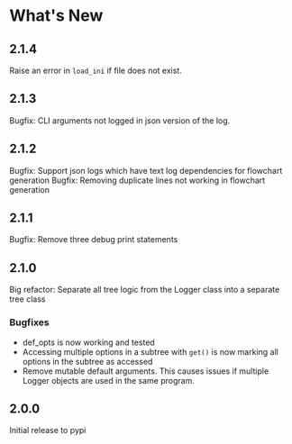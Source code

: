 # What's New
## 2.1.4
Raise an error in `load_ini` if file does not exist.

## 2.1.3
Bugfix: CLI arguments not logged in json version of the log.

## 2.1.2
Bugfix: Support json logs which have text log dependencies for flowchart generation
Bugfix: Removing duplicate lines not working in flowchart generation

## 2.1.1
Bugfix: Remove three debug print statements

## 2.1.0
Big refactor: Separate all tree logic from the Logger class into a separate tree class

### Bugfixes
- def_opts is now working and tested
- Accessing multiple options in a subtree with `get()` is now marking all options in the subtree as accessed
- Remove mutable default arguments. This causes issues if multiple Logger objects are used in the same program.

## 2.0.0
Initial release to pypi